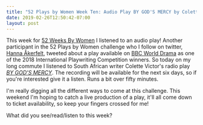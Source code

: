 ```yaml
---
title: "52 Plays by Women Week Ten: Audio Play BY GOD'S MERCY by Colette Victor"
date: 2019-02-26T12:50:42-07:00
layout: post
---
```


This week for [52 Weeks By Women](https://twitter.com/52playsbywomen) I listened to an audio play! Another participant in the 52 Plays by Women challenge who I follow on twitter, [Hanna Åkerfelt](https://twitter.com/HannaHeartfelt), tweeted about a play available on [BBC World Drama](https://www.bbc.co.uk/programmes/p0043kb2) as one of the 2018 International Playwriting Competition winners. So today on my long commute I listened to South African writer Colette Victor's radio play [*BY GOD'S MERCY*](https://www.bbc.co.uk/programmes/w3csy5bb). The recording will be available for the next six days, so if you're interested give it a listen. Runs a bit over fifty minutes.

I'm really digging all the different ways to come at this challenge. This weekend I'm hoping to catch a live production of a play, it'll all come down to ticket availability, so keep your fingers crossed for me!

What did you see/read/listen to this week?
